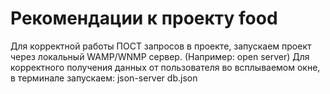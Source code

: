 # Рекомендации к проекту food
Для корректной работы ПОСТ запросов в проекте, запускаем проект через локальный WAMP/WNMP сервер. (Например: open server)
Для корректного получения данных от пользователя во всплываемом окне, в терминале запускаем: json-server db.json
